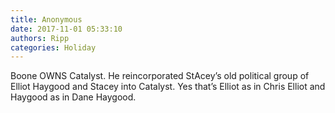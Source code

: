 ```yaml
---
title: Anonymous
date: 2017-11-01 05:33:10
authors: Ripp
categories: Holiday
---
```


 Boone OWNS Catalyst.   He reincorporated StAcey’s old political group of Elliot Haygood and Stacey into Catalyst.   Yes that’s Elliot as in Chris Elliot and Haygood as in Dane Haygood.